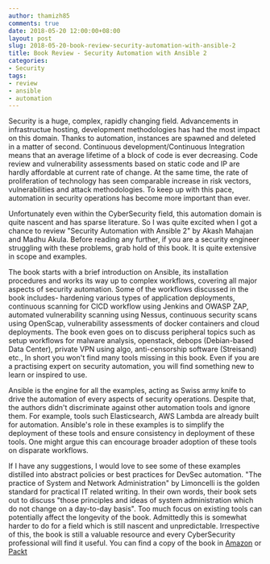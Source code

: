 ```yaml
---
author: thamizh85
comments: true
date: 2018-05-20 12:00:00+08:00
layout: post
slug: 2018-05-20-book-review-security-automation-with-ansible-2
title: Book Review - Security Automation with Ansible 2
categories:
- Security
tags:
- review
- ansible
- automation
---
```


Security is a huge, complex, rapidly changing field. Advancements in infrastructue hosting, development methodologies has had the most impact on this domain. Thanks to automation, instances are spawned and deleted in a matter of second. Continuous development/Continuous Integration means that an average lifetime of a block of code is ever decreasing. Code review and vulnerability assessments based on static code and IP are hardly affordable at current rate of change. At the same time, the rate of proliferation of technology has seen comparable increase in risk vectors, vulnerabilities and attack methodologies. To keep up with this pace, automation in security operations has become more important than ever. 

Unfortunately even within the CyberSecurity field, this automation domain is quite nascent and has sparse literature. So I was quite excited when I got a chance to review "Security Automation with Ansible 2" by Akash Mahajan and Madhu Akula. Before reading any further, if you are a security engineer struggling with these problems, grab hold of this book. It is quite extensive in scope and examples.  

The book starts with a brief introduction on Ansible, its installation procedures and works its way up to complex workflows, covering all major aspects of security automation. Some of the workflows discussed in the book includes- hardening various types of application deployments, continuous scanning for CICD workflow using Jenkins and OWASP ZAP, automated vulnerability scanning using Nessus, continuous security scans using OpenScap, vulnerability assessments of docker containers and cloud deployments. The book even goes on to discuss peripheral topics such as setup workflows for malware analysis, openstack, debops (Debian-based Data Center), private VPN using algo, anti-censorship software (Streisand) etc., In short you won't find many tools missing in this book. Even if you are a practising expert on security automation, you will find something new to learn or inspired to use. 

Ansible is the engine for all the examples, acting as Swiss army knife to drive the automation of every aspects of security operations. Despite that, the authors didn't discriminate against other automation tools and ignore them. For example, tools such Elasticsearch, AWS Lambda are already built for automation. Ansible's role in these examples is to simplify the deployment of these tools and ensure consistency in deployment of these tools. One might argue this can encourage broader adoption of these tools on disparate workflows.  

If I have any suggestions, I would love to see some of these examples distilled into abstract policies or best practices for DevSec automation. "The practice of System and Network Administration" by Limoncelli is the golden standard for practical IT related writing. In their own words, their book sets out to discuss "those principles and ideas of system administration which do not change on a day-to-day basis". Too much focus on existing tools can potentially affect the longevity of the book. Admittedly this is somewhat harder to do for a field which is still nascent and unpredictable. Irrespective of this, the book is still a valuable resource and every CyberSecurity professional will find it useful. You can find a copy of the book in [Amazon](http://a.co/argCc3H) or [Packt](https://www.packtpub.com/virtualization-and-cloud/security-automation-ansible-2)

